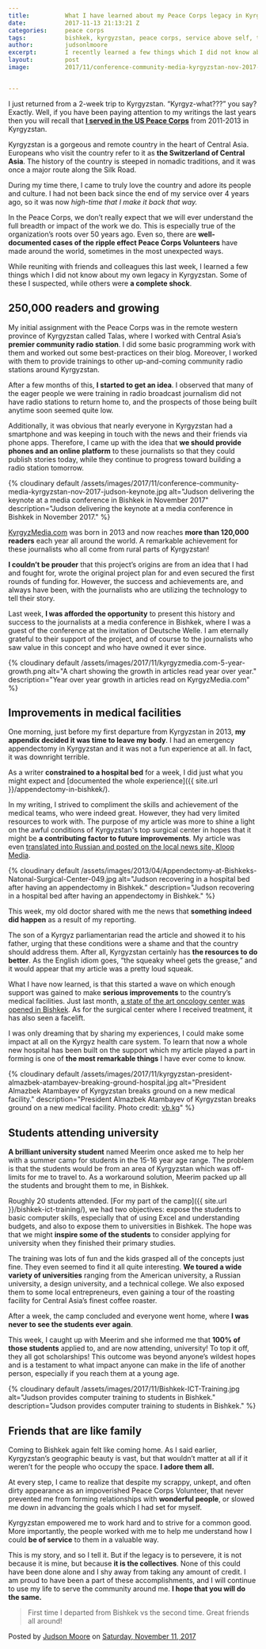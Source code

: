 ```yaml
---
title:			What I have learned about my Peace Corps legacy in Kyrgyzstan
date:			2017-11-13 21:13:21 Z
categories:		peace corps
tags:			bishkek, kyrgyzstan, peace corps, service above self, talas
author:			judsonlmoore
excerpt:		I recently learned a few things which I did not know about my own legacy in Kyrgyzstan. Some of these I suspected, while others were a complete shock.
layout:			post
image:			2017/11/conference-community-media-kyrgyzstan-nov-2017-judson-keynote.jpg


---
```


I just returned from a 2-week trip to Kyrgyzstan. “Kyrgyz-what???” you say? Exactly. Well, if you have been paying attention to my writings the last years then you will recall that [**I served in the US Peace Corps**](/categories/#jobs/peace-corps/) from 2011-2013 in Kyrgyzstan.

Kyrgyzstan is a gorgeous and remote country in the heart of Central Asia. Europeans who visit the country refer to it as **the Switzerland of Central Asia**. The history of the country is steeped in nomadic traditions, and it was once a major route along the Silk Road.

During my time there, I came to truly love the country and adore its people and culture. I had not been back since the end of my service over 4 years ago, so it was now *high-time that I make it back that way.*

In the Peace Corps, we don’t really expect that we will ever understand the full breadth or impact of the work we do. This is especially true of the organization’s roots over 50 years ago. Even so, there are **well-documented cases of the ripple effect Peace Corps Volunteers** have made around the world, sometimes in the most unexpected ways.

While reuniting with friends and colleagues this last week, I learned a few things which I did not know about my own legacy in Kyrgyzstan. Some of these I suspected, while others were **a complete shock**.

## 250,000 readers and growing

My initial assignment with the Peace Corps was in the remote western province of Kyrgyzstan called Talas, where I worked with Central Asia’s **premier community radio station**. I did some basic programming work with them and worked out some best-practices on their blog. Moreover, I worked with them to provide trainings to other up-and-coming community radio stations around Kyrgyzstan.

After a few months of this, **I started to get an idea**. I observed that many of the eager people we were training in radio broadcast journalism did not have radio stations to return home to, and the prospects of those being built anytime soon seemed quite low.

Additionally, it was obvious that nearly everyone in Kyrgyzstan had a smartphone and was keeping in touch with the news and their friends via phone apps. Therefore, I came up with the idea that **we should provide phones and an online platform** to these journalists so that they could publish stories today, while they continue to progress toward building a radio station tomorrow.

{% cloudinary default /assets/images/2017/11/conference-community-media-kyrgyzstan-nov-2017-judson-keynote.jpg alt="Judson delivering the keynote at a media conference in Bishkek in November 2017" description="Judson delivering the keynote at a media conference in Bishkek in November 2017." %}

[KyrgyzMedia.com](http://kyrgyzmedia.com/) was born in 2013 and now reaches **more than 120,000 readers** each year all around the world. A remarkable achievement for these journalists who all come from rural parts of Kyrgyzstan!

**I couldn’t be prouder** that this project’s origins are from an idea that I had and fought for, wrote the original project plan for and even secured the first rounds of funding for. However, the success and achievements are, and always have been, with the journalists who are utilizing the technology to tell their story.

Last week, **I was afforded the opportunity** to present this history and success to the journalists at a media conference in Bishkek, where I was a guest of the conference at the invitation of Deutsche Welle. I am eternally grateful to their support of the project, and of course to the journalists who saw value in this concept and who have owned it ever since.

{% cloudinary default /assets/images/2017/11/kyrgyzmedia.com-5-year-growth.png alt="A chart showing the growth in articles read year over year." description="Year over year growth in articles read on KyrgyzMedia.com" %}

## Improvements in medical facilities

One morning, just before my first departure from Kyrgyzstan in 2013, **my appendix decided it was time to leave my body**. I had an emergency appendectomy in Kyrgyzstan and it was not a fun experience at all. In fact, it was downright terrible.

As a writer **constrained to a hospital bed** for a week, I did just what you might expect and [documented the whole experience]({{ site.url }}/appendectomy-in-bishkek/).

In my writing, I strived to compliment the skills and achievement of the medical teams, who were indeed great. However, they had very limited resources to work with. The purpose of my article was more to shine a light on the awful conditions of Kyrgyzstan's top surgical center in hopes that it might be **a contributing factor to future improvements**. My article was even [translated into Russian and posted on the local news site, Kloop Media](https://kloop.kg/blog/2013/04/29/kak-amerikanets-perezhil-appenditsit-v-bishkeke/).

{% cloudinary default /assets/images/2013/04/Appendectomy-at-Bishkeks-Natonal-Surgical-Center-049.jpg alt="Judson recovering in a hospital bed after having an appendectomy in Bishkek." description="Judson recovering in a hospital bed after having an appendectomy in Bishkek." %}

This week, my old doctor shared with me the news that **something indeed did happen** as a result of my reporting.

The son of a Kyrgyz parliamentarian read the article and showed it to his father, urging that these conditions were a shame and that the country should address them. After all, Kyrgyzstan certainly has **the resources to do better**. As the English idiom goes, “the squeaky wheel gets the grease,” and it would appear that my article was a pretty loud squeak.

What I have now learned, is that this started a wave on which enough support was gained to make **serious improvements** to the country’s medical facilities. Just last month, [a state of the art oncology center was opened in Bishkek](http://www.vb.kg/doc/367922_atambaev:_narody_nyjno_sozdat_dostoynye_ysloviia_dlia_polycheniia_medpomoshi.html). As for the surgical center where I received treatment, it has also seen a facelift.

I was only dreaming that by sharing my experiences, I could make some impact at all on the Kyrgyz health care system. To learn that now a whole new hospital has been built on the support which my article played a part in forming is one of **the most remarkable things** I have ever come to know.

{% cloudinary default /assets/images/2017/11/kyrgyzstan-president-almazbek-atambayev-breaking-ground-hospital.jpg alt="President Almazbek Atambayev of Kyrgyzstan breaks ground on a new medical facility." description="President Almazbek Atambayev of Kyrgyzstan breaks ground on a new medical facility. Photo credit: [vb.kg](http://www.vb.kg/doc/367922_atambaev:_narody_nyjno_sozdat_dostoynye_ysloviia_dlia_polycheniia_medpomoshi.html)" %}

## Students attending university

**A brilliant university student** named Meerim once asked me to help her with a summer camp for students in the 15-16 year age range. The problem is that the students would be from an area of Kyrgyzstan which was off-limits for me to travel to. As a workaround solution, Meerim packed up all the students and brought them to me, in Bishkek.

Roughly 20 students attended. [For my part of the camp]({{ site.url }}/bishkek-ict-training/), we had two objectives: expose the students to basic computer skills, especially that of using Excel and understanding budgets, and also to expose them to universities in Bishkek. The hope was that we might **inspire some of the students** to consider applying for university when they finished their primary studies.

The training was lots of fun and the kids grasped all of the concepts just fine. They even seemed to find it all quite interesting. **We toured a wide variety of universities** ranging from the American university, a Russian university, a design university, and a technical college. We also exposed them to some local entrepreneurs, even gaining a tour of the roasting facility for Central Asia’s finest coffee roaster.

After a week, the camp concluded and everyone went home, where **I was never to see the students ever again**.

This week, I caught up with Meerim and she informed me that **100% of those students** applied to, and are now attending, university! To top it off, they all got scholarships! This outcome was beyond anyone’s wildest hopes and is a testament to what impact anyone can make in the life of another person, especially if you reach them at a young age.

{% cloudinary default /assets/images/2017/11/Bishkek-ICT-Training.jpg alt="Judson provides computer training to students in Bishkek." description="Judson provides computer training to students in Bishkek." %}

## Friends that are like family

Coming to Bishkek again felt like coming home. As I said earlier, Kyrgyzstan’s geographic beauty is vast, but that wouldn’t matter at all if it weren’t for the people who occupy the space. **I adore them all.**

At every step, I came to realize that despite my scrappy, unkept, and often dirty appearance as an impoverished Peace Corps Volunteer, that never prevented me from forming relationships with **wonderful people**, or slowed me down in advancing the goals which I had set for myself.

Kyrgyzstan empowered me to work hard and to strive for a common good. More importantly, the people worked with me to help me understand how I could **be of service** to them in a valuable way.

This is my story, and so I tell it. But if the legacy is to persevere, it is not because it is mine, but because **it is the collectives**. None of this could have been done alone and I shy away from taking any amount of credit. I am proud to have been a part of these accomplishments, and I will continue to use my life to serve the community around me. **I hope that you will do the same.**

> First time I departed from Bishkek vs the second time. Great friends all around!

Posted by [Judson Moore](https://www.facebook.com/judsonlmoore) on [Saturday, November 11, 2017](https://www.facebook.com/judsonlmoore/posts/10108298844121885)
